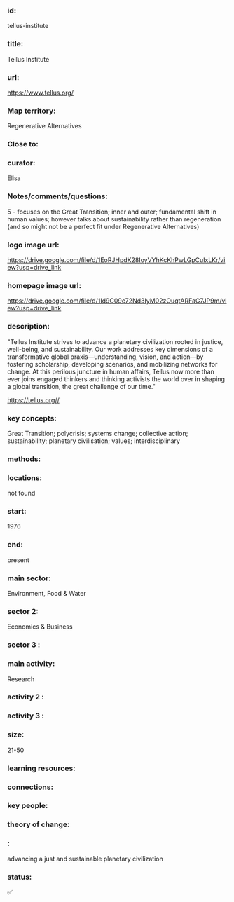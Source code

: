 ### id: 
  tellus-institute
### title: 
  Tellus Institute
### url: 
  https://www.tellus.org/
### Map territory: 
  Regenerative Alternatives
### Close to: 
  
### curator: 
  Elisa
### Notes/comments/questions: 
  5 - focuses on the Great Transition; inner and outer; fundamental shift in human values; however talks about sustainability rather than regeneration (and so might not be a perfect fit under Regenerative Alternatives)
### logo image url: 
  https://drive.google.com/file/d/1EoRJHpdK28IoyVYhKcKhPwLGpCuIxLKr/view?usp=drive_link
### homepage image url: 
  https://drive.google.com/file/d/1Id9C09c72Nd3IyM02zOuqtARFaG7JP9m/view?usp=drive_link
### description: 
  "Tellus Institute strives to advance a planetary civilization rooted in justice, well-being, and sustainability. Our work addresses key dimensions of a transformative global praxis—understanding, vision, and action—by fostering scholarship, developing scenarios, and mobilizing networks for change. At this perilous juncture in human affairs, Tellus now more than ever joins engaged thinkers and thinking activists the world over in shaping a global transition, the great challenge of our time."

https://tellus.org//
### key concepts: 
  Great Transition; polycrisis; systems change; collective action; sustainability; planetary civilisation; values; interdisciplinary
### methods: 
  
### locations: 
  not found
### start: 
  1976
### end: 
  present
### main sector: 
  Environment, Food & Water
### sector 2: 
  Economics & Business
### sector 3 : 
  
### main activity: 
  Research
### activity 2 : 
  
### activity 3 : 
  
### size: 
  21-50
### learning resources: 
  
### connections: 
  
### key people: 
  
### theory of change: 
  
### : 
  advancing a just and sustainable planetary civilization
### status: 
  ✅
